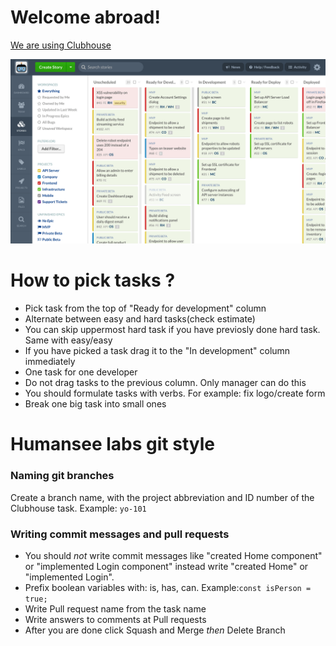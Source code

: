 <h1>Welcome abroad!</h1>
<p><a href="https://clubhouse.io/">We are using Clubhouse</a></p>
<img src="./demo.stories-activity.gif"/>
<h1>How to pick tasks ?</h1>
  <ul>
    <li>Pick task from the top of "Ready for development" column</li>
    <li>Alternate between easy and hard tasks(check estimate)</li>
    <li>You can skip uppermost hard task if you have previosly done hard task. Same with easy/easy</li>
    <li>If you have picked a task drag it to the "In development" column immediately</li>
    <li>One task for one developer</li>
    <li>Do not drag tasks to the previous column. Only manager can do this</li>
    <li>You should formulate tasks with verbs. For example: fix logo/create form</li>
    <li>Break one big task into small ones</li> 
  </ul>
<h1>Humansee labs git style</h1>
<h3>Naming git branches</h3> 
<p>Create a branch name, with the project abbreviation and ID number of the Clubhouse task.
  Example: <code>yo-101</code></p>
</li>
<h3>Writing commit messages and pull requests</h3> 
<ul>
 <li>You should <em>not</em> write commit messages like "created Home component" or "implemented Login component" instead write "created Home" or "implemented Login". </li>
  <li>Prefix boolean variables with: is, has, can. Example:<code>const isPerson = true;</code></li>
 <li>Write Pull request name from the task name</li>
 <li>Write answers to comments at Pull requests</li>
 <li>After you are done click Squash and Merge <em>then</em> Delete Branch</li>
</ul>
